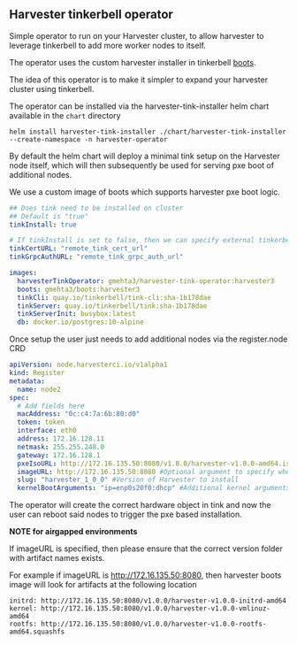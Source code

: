 ## Harvester tinkerbell operator
Simple operator to run on your Harvester cluster, to allow harvester to leverage tinkerbell to add more worker nodes to itself.

The operator uses the custom harvester installer in tinkerbell [boots](https://github.com/ibrokethecloud/boots/tree/harvester/installers/harvester).

The idea of this operator is to make it simpler to expand your harvester cluster using tinkerbell.

The operator can be installed via the harvester-tink-installer helm chart available in the `chart` directory

```bigquery
helm install harvester-tink-installer ./chart/harvester-tink-installer --create-namespace -n harvester-operator
```

By default the helm chart will deploy a minimal tink setup on the Harvester node itself, which will then subsequently be used for serving pxe boot of additional nodes.

We use a custom image of boots which supports harvester pxe boot logic.

```yaml
## Does tink need to be installed on cluster
## Default is "true"
tinkInstall: true

# If tinkInstall is set to false, then we can specify external tinkerbell setup
tinkCertURL: "remote_tink_cert_url"
tinkGrpcAuthURL: "remote_tink_grpc_auth_url"

images:
  harvesterTinkOperator: gmehta3/harvester-tink-operator:harvester3
  boots: gmehta3/boots:harvester3
  tinkCli: quay.io/tinkerbell/tink-cli:sha-1b178dae
  tinkServer: quay.io/tinkerbell/tink:sha-1b178dae
  tinkServerInit: busybox:latest
  db: docker.io/postgres:10-alpine
```

Once setup the user just needs to add additional nodes via the register.node CRD

```yaml
apiVersion: node.harvesterci.io/v1alpha1
kind: Register
metadata:
  name: node2
spec:
  # Add fields here
  macAddress: "0c:c4:7a:6b:80:d0"
  token: token
  interface: eth0
  address: 172.16.128.11
  netmask: 255.255.248.0
  gateway: 172.16.128.1
  pxeIsoURL: http://172.16.135.50:8080/v1.0.0/harvester-v1.0.0-amd64.iso #Optional. If not specified operator will use the appropriate iso version eg.. https://releases.rancher.com/harvester/v0.3.0/harvester-v0.3.0-amd64.iso
  imageURL: http://172.16.135.50:8080 #Optional argument to specify where to find kernel, initrd  and rootfs images. 
  slug: "harvester_1_0_0" #Version of Harvester to install
  kernelBootArguments: "ip=enp0s20f0:dhcp" #Additional kernel arguments. Currently ip arguments are needed to work around issue: https://github.com/harvester/harvester/issues/1363
```


The operator will create the correct hardware object in tink and now the user can reboot said nodes to trigger the pxe based installation.

**NOTE for airgapped environments**

If imageURL is specified, then please ensure that the correct version folder with artifact names exists.

For example if imageURL is http://172.16.135.50:8080, then harvester boots image will look for artifacts at the following location

```
initrd: http://172.16.135.50:8080/v1.0.0/harvester-v1.0.0-initrd-amd64
kernel: http://172.16.135.50:8080/v1.0.0/harvester-v1.0.0-vmlinuz-amd64
rootfs: http://172.16.135.50:8080/v1.0.0/harvester-v1.0.0-rootfs-amd64.squashfs
```

